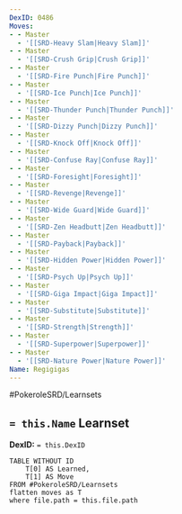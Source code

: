 ```yaml
---
DexID: 0486
Moves:
- - Master
  - '[[SRD-Heavy Slam|Heavy Slam]]'
- - Master
  - '[[SRD-Crush Grip|Crush Grip]]'
- - Master
  - '[[SRD-Fire Punch|Fire Punch]]'
- - Master
  - '[[SRD-Ice Punch|Ice Punch]]'
- - Master
  - '[[SRD-Thunder Punch|Thunder Punch]]'
- - Master
  - '[[SRD-Dizzy Punch|Dizzy Punch]]'
- - Master
  - '[[SRD-Knock Off|Knock Off]]'
- - Master
  - '[[SRD-Confuse Ray|Confuse Ray]]'
- - Master
  - '[[SRD-Foresight|Foresight]]'
- - Master
  - '[[SRD-Revenge|Revenge]]'
- - Master
  - '[[SRD-Wide Guard|Wide Guard]]'
- - Master
  - '[[SRD-Zen Headbutt|Zen Headbutt]]'
- - Master
  - '[[SRD-Payback|Payback]]'
- - Master
  - '[[SRD-Hidden Power|Hidden Power]]'
- - Master
  - '[[SRD-Psych Up|Psych Up]]'
- - Master
  - '[[SRD-Giga Impact|Giga Impact]]'
- - Master
  - '[[SRD-Substitute|Substitute]]'
- - Master
  - '[[SRD-Strength|Strength]]'
- - Master
  - '[[SRD-Superpower|Superpower]]'
- - Master
  - '[[SRD-Nature Power|Nature Power]]'
Name: Regigigas
---
```


#PokeroleSRD/Learnsets

## `= this.Name` Learnset

**DexID:** `= this.DexID`

```dataview
TABLE WITHOUT ID
    T[0] AS Learned,
    T[1] AS Move
FROM #PokeroleSRD/Learnsets
flatten moves as T
where file.path = this.file.path
```
